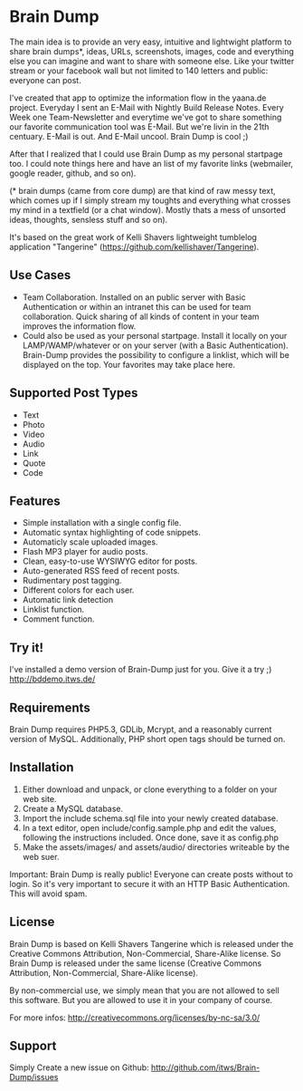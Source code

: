 Brain Dump
==========
The main idea is to provide an very easy, intuitive and lightwight platform to share brain dumps*, ideas, URLs, screenshots, images,
code and everything else you can imagine and want to share with someone else. Like your twitter stream or your facebook wall but not
limited to 140 letters and public: everyone can post.

I've created that app to optimize the information flow in the yaana.de project. Everyday I sent an E-Mail with Nightly Build Release
Notes. Every Week one Team-Newsletter and everytime we've got to share something our favorite communication tool was E-Mail. But we're
livin in the 21th centuary. E-Mail is out. And E-Mail uncool. Brain Dump is cool ;)

After that I realized that I could use Brain Dump as my personal startpage too. I could note things here and have an list of my
favorite links (webmailer, google reader, github, and so on).

(* brain dumps (came from core dump) are that kind of raw messy text, which comes up if I simply stream my toughts and everything what
crosses my mind in a textfield (or a chat window). Mostly thats a mess of unsorted ideas, thoughts, sensless stuff and so on).

It's based on the great work of Kelli Shavers lightweight tumblelog application "Tangerine" (https://github.com/kellishaver/Tangerine).


Use Cases
---------
- Team Collaboration. Installed on an public server with Basic Authentication or within an intranet this can be used for team
  collaboration. Quick sharing of all kinds of content in your team improves the information flow.
- Could also be used as your personal startpage. Install it locally on your LAMP/WAMP/whatever or on your server (with a Basic
  Authentication). Brain-Dump provides the possibility to configure a linklist, which will be displayed on the top. Your favorites may
  take place here.



Supported Post Types
--------------------
- Text
- Photo
- Video
- Audio
- Link
- Quote
- Code


Features
--------
- Simple installation with a single config file.
- Automatic syntax highlighting of code snippets.
- Automaticly scale uploaded images.
- Flash MP3 player for audio posts.
- Clean, easy-to-use WYSIWYG editor for posts.
- Auto-generated RSS feed of recent posts.
- Rudimentary post tagging.
- Different colors for each user.
- Automatic link detection
- Linklist function.
- Comment function.


Try it!
-------
I've installed a demo version of Brain-Dump just for you. Give it a try ;)
http://bddemo.itws.de/


Requirements
------------
Brain Dump requires PHP5.3, GDLib, Mcrypt, and a reasonably current version of MySQL. Additionally, PHP short open tags should be turned on.


Installation
------------
1. Either download and unpack, or clone everything to a folder on your web site. 
2. Create a MySQL database.
3. Import the include schema.sql file into your newly created database.
4. In a text editor, open include/config.sample.php and edit the values, following the instructions included. Once done, save it as config.php
5. Make the assets/images/ and assets/audio/ directories writeable by the web suer.

Important: Brain Dump is really public! Everyone can create posts without to login. So it's very important to secure it with an HTTP
Basic Authentication. This will avoid spam.


License
-------
Brain Dump is based on Kelli Shavers Tangerine which is released under the Creative Commons Attribution, Non-Commercial, Share-Alike license.
So Brain Dump is released under the same license (Creative Commons Attribution, Non-Commercial, Share-Alike license).

By non-commercial use, we simply mean that you are not allowed to sell this software. But you are allowed to use it in your company of
course.

For more infos: http://creativecommons.org/licenses/by-nc-sa/3.0/


Support
-------
Simply Create a new issue on Github: http://github.com/itws/Brain-Dump/issues

